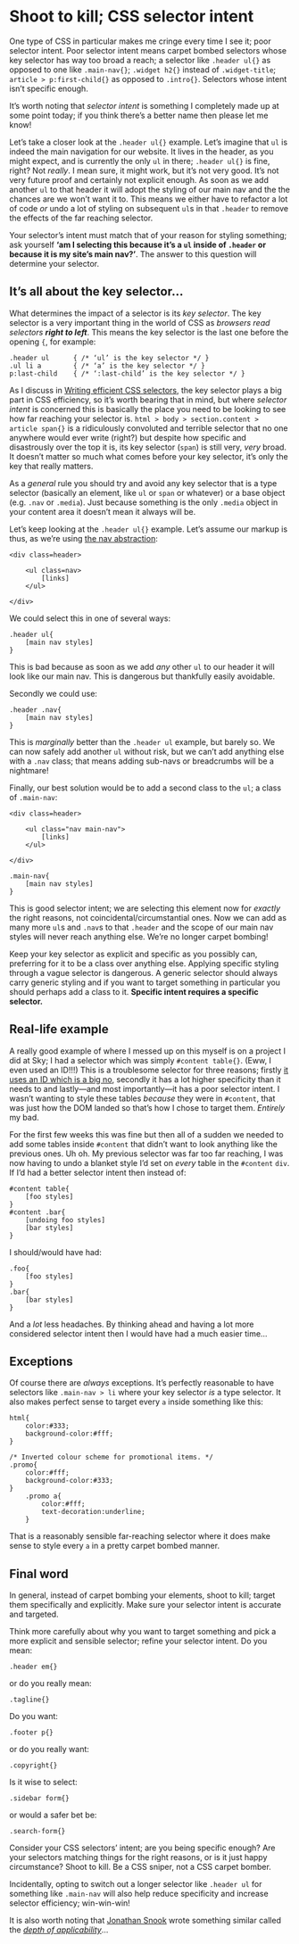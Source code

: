 Shoot to kill; CSS selector intent
================================================================================

One type of CSS in particular makes me cringe every time I see it; poor selector
intent. Poor selector intent means carpet bombed selectors whose key selector
has way too broad a reach; a selector like `.header ul{}` as opposed to one
like `.main-nav{}`; `.widget h2{}` instead of `.widget-title`;
`article > p:first-child{}` as opposed to `.intro{}`. Selectors whose intent
isn’t specific enough.

It’s worth noting that *selector intent* is something I completely made up at
some point today; if you think there’s a better name then please let me know!

Let’s take a closer look at the `.header ul{}` example. Let’s imagine that
`ul` is indeed the main navigation for our website. It lives in the header,
as you might expect, and is currently the only `ul` in there; `.header ul{}`
is fine, right? Not *really*. I mean sure, it might work, but it’s not
very good. It’s not very future proof and certainly not explicit enough.
As soon as we add another `ul` to that header it will adopt the styling
of our main nav and the the chances are we won’t want it to. This means
we either have to refactor a lot of code *or* undo a lot of styling
on subsequent `ul`s in that `.header` to remove the effects of the far
reaching selector.

Your selector’s intent must match that of your reason for styling something;
ask yourself **‘am I selecting this because it’s a `ul` inside of `.header` or
because it is my site’s main nav?’**. The answer to this question will determine
your selector.

## It’s all about the key selector… ##

What determines the impact of a selector is its *key selector*. The key selector
is a very important thing in the world of CSS as *browsers read selectors
**right to left***. This means the key selector is the last one before the
opening `{`, for example:

    .header ul      { /* ‘ul’ is the key selector */ }
    .ul li a        { /* ‘a’ is the key selector */ }
    p:last-child    { /* ‘:last-child’ is the key selector */ }

As I discuss in [Writing efficient CSS selectors][1], the key selector plays
a big part in CSS efficiency, so it’s worth bearing that in mind, but where
*selector intent* is concerned this is basically the place you need to be
looking to see how far reaching your selector is. `html > body >
section.content > article span{}` is a ridiculously convoluted and terrible
selector that no one anywhere would ever write (right?) but despite how specific
and disastrously over the top it is, its key selector (`span`) is still very,
*very* broad. It doesn’t matter so much what comes before your key selector,
it’s only the key that really matters.

As a *general* rule you should try and avoid any key selector that is a type
selector (basically an element, like `ul` or `span` or whatever) or a base
object (e.g. `.nav` or `.media`). Just because something is the only `.media`
object in your content area it doesn’t mean it always will be.

Let’s keep looking at the `.header ul{}` example. Let’s assume our markup is
thus, as we’re using [the nav abstraction][2]:

    <div class=header>
    
        <ul class=nav>
            [links]
        </ul>
    
    </div>

We could select this in one of several ways:

    .header ul{
        [main nav styles]
    }

This is bad because as soon as we add *any* other `ul` to our header it will
look like our main nav. This is dangerous but thankfully easily avoidable.

Secondly we could use:

    .header .nav{
        [main nav styles]
    }

This is *marginally* better than the `.header ul` example, but barely so. We
can now safely add another `ul` without risk, but we can’t add anything else
with a `.nav` class; that means adding sub-navs or breadcrumbs will
be a nightmare!

Finally, our best solution would be to add a second class to the `ul`;
a class of `.main-nav`:

    <div class=header>
    
        <ul class="nav main-nav">
            [links]
        </ul>
    
    </div>
    
    .main-nav{
        [main nav styles]
    }

This is good selector intent; we are selecting this element now for *exactly*
the right reasons, not coincidental/circumstantial ones. Now we can add
as many more `ul`s and `.nav`s to that `.header` and the scope of our main
nav styles will never reach anything else. We’re no longer carpet bombing!

Keep your key selector as explicit and specific as you possibly can, preferring
for it to be a class over anything else. Applying specific styling
through a vague selector is dangerous. A generic selector should always carry
generic styling and if you want to target something in particular you should
perhaps add a class to it. **Specific intent requires a specific selector.**

## Real-life example ##

A really good example of where I messed up on this myself is on a project
I did at Sky; I had a selector which was simply `#content table{}`.
(Eww, I even used an ID!!!) This is a troublesome selector for three reasons;
firstly [it uses an ID which is a big no][3], secondly it has a lot higher
specificity than it needs to and lastly—and most importantly—it has a poor
selector intent. I wasn’t wanting to style these tables *because* they were in
`#content`, that was just how the DOM landed so that’s how I chose to target
them. *Entirely* my bad.

For the first few weeks this was fine but then all of a sudden we needed to
add some tables inside `#content` that didn’t want to look anything like
the previous ones. Uh oh. My previous selector was far too far reaching,
I was now having to undo a blanket style I’d set on *every* table in the
`#content` `div`. If I’d had a better selector intent then instead of:

    #content table{
        [foo styles]
    }
    #content .bar{
        [undoing foo styles]
        [bar styles]
    }

I should/would have had:

    .foo{
        [foo styles]
    }
    .bar{
        [bar styles]
    }

And a *lot* less headaches. By thinking ahead and having a lot more considered
selector intent then I would have had a much easier time…

## Exceptions

Of course there are *always* exceptions. It’s perfectly reasonable to have
selectors like `.main-nav > li` where your key selector *is* a type selector.
It also makes perfect sense to target every `a` inside something like this:

    html{
        color:#333;
        background-color:#fff;
    }

    /* Inverted colour scheme for promotional items. */
    .promo{
        color:#fff;
        background-color:#333;
    }
        .promo a{
            color:#fff;
            text-decoration:underline;
        }

That is a reasonably sensible far-reaching selector where it does make sense
to style every `a` in a pretty carpet bombed manner.

## Final word ##

In general, instead of carpet bombing your elements, shoot to kill;
target them specifically and explicitly. Make sure your selector
intent is accurate and targeted.

Think more carefully about why you want to target something and pick a more
explicit and sensible selector; refine your selector intent. Do you mean:
    
    .header em{}

or do you really mean:

    .tagline{}

Do you want:

    .footer p{}

or do you really want:

    .copyright{}

Is it wise to select:

    .sidebar form{}

or would a safer bet be:

    .search-form{}

Consider your CSS selectors’ intent; are you being specific enough? Are your
selectors matching things for the right reasons, or is it just happy
circumstance? Shoot to kill. Be a CSS sniper, not a CSS carpet bomber.

Incidentally, opting to switch out a longer selector like `.header ul` for
something like `.main-nav` will also help reduce specificity and increase
selector efficiency; win-win-win!

It is also worth noting that [Jonathan Snook][4] wrote something similar called
the [*depth of applicability*][5]…

[1]: http://csswizardry.com/2011/09/writing-efficient-css-selectors/ "Writing efficient CSS selectors"
[2]: http://csswizardry.com/2011/09/the-nav-abstraction/ "The ‘nav’ abstraction"
[3]: http://csswizardry.com/2011/09/when-using-ids-can-be-a-pain-in-the-class/ "When using IDs can be a pain in the class…"
[4]: https://twitter.com/snookca "@snookca"
[5]: http://smacss.com/book/applicability "Depth of Applicability"
